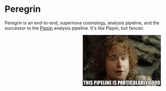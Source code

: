 # Peregrin
Peregrin is an end-to-end, supernova cosmology, analysis pipeline, and the successor to the [Pippin](https://github.com/dessn/pippin) analysis pipeline. It's like Pippin, but fancier.

<img align="right" width="50%" src="meme.png">
